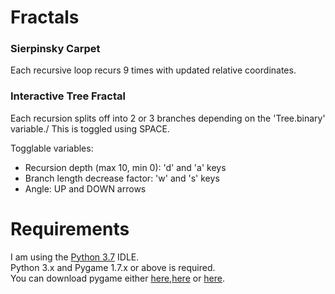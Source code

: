 # Fractals

### Sierpinsky Carpet
Each recursive loop recurs 9 times with updated relative coordinates.

### Interactive Tree Fractal
Each recursion splits off into 2 or 3 branches depending on the 'Tree.binary' variable./
This is toggled using SPACE.

Togglable variables:
- Recursion depth (max 10, min 0): 'd' and 'a' keys
- Branch length decrease factor: 'w' and 's' keys
- Angle: UP and DOWN arrows

# Requirements
I am using the [Python 3.7](https://www.python.org/downloads/release/python-370/) IDLE.\
Python 3.x and Pygame 1.7.x or above is required.\
You can download pygame either [here](https://www.pygame.org/download.shtml),[here](https://bitbucket.org/pygame/pygame/downloads/) or [here](https://www.lfd.uci.edu/~gohlke/pythonlibs/#pygame).
